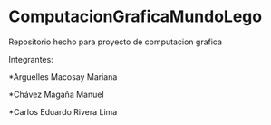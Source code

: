 # ComputacionGraficaMundoLego
Repositorio hecho para proyecto de computacion grafica


Integrantes:

*Arguelles Macosay Mariana

*Chávez Magaña Manuel 

*Carlos Eduardo Rivera Lima

